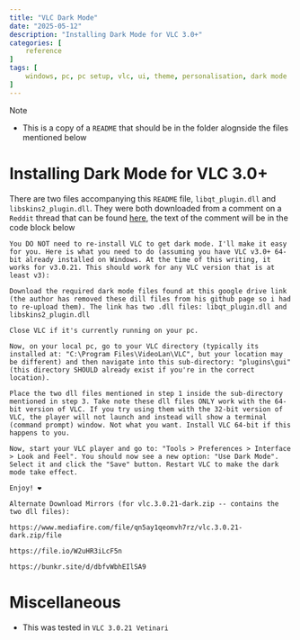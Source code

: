 ```yaml
---
title: "VLC Dark Mode"
date: "2025-05-12"
description: "Installing Dark Mode for VLC 3.0+"
categories: [
    reference
]
tags: [
    windows, pc, pc setup, vlc, ui, theme, personalisation, dark mode
]
---
```


> [!NOTE]
> - This is a copy of a `README` that should be in the folder alognside the files mentioned below

# Installing Dark Mode for VLC 3.0+
There are two files accompanying this `README` file, `libqt_plugin.dll` and `libskins2_plugin.dll`. They were both downloaded from a comment on a `Reddit` thread that can be found [here](https://www.reddit.com/r/VLC/comments/1f03nhz/comment/lqlu9ah/?utm_source=share&utm_medium=web3x&utm_name=web3xcss&utm_term=1&utm_content=share_button), the text of the comment will be in the code block below

```text
You DO NOT need to re-install VLC to get dark mode. I'll make it easy for you. Here is what you need to do (assuming you have VLC v3.0+ 64-bit already installed on Windows. At the time of this writing, it works for v3.0.21. This should work for any VLC version that is at least v3):

Download the required dark mode files found at this google drive link (the author has removed these dill files from his github page so i had to re-upload them). The link has two .dll files: libqt_plugin.dll and libskins2_plugin.dll

Close VLC if it's currently running on your pc.

Now, on your local pc, go to your VLC directory (typically its installed at: "C:\Program Files\VideoLan\VLC", but your location may be different) and then navigate into this sub-directory: "plugins\gui" (this directory SHOULD already exist if you're in the correct location).

Place the two dll files mentioned in step 1 inside the sub-directory mentioned in step 3. Take note these dll files ONLY work with the 64-bit version of VLC. If you try using them with the 32-bit version of VLC, the player will not launch and instead will show a terminal (command prompt) window. Not what you want. Install VLC 64-bit if this happens to you.

Now, start your VLC player and go to: "Tools > Preferences > Interface > Look and Feel". You should now see a new option: "Use Dark Mode". Select it and click the "Save" button. Restart VLC to make the dark mode take effect.

Enjoy! ❤️

Alternate Download Mirrors (for vlc.3.0.21-dark.zip -- contains the two dll files):

https://www.mediafire.com/file/qn5ay1qeomvh7rz/vlc.3.0.21-dark.zip/file

https://file.io/W2uHR3iLcF5n

https://bunkr.site/d/dbfvWbhEIlSA9
```

# Miscellaneous
- This was tested in `VLC 3.0.21 Vetinari`